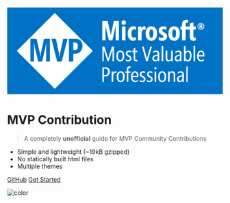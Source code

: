 <!-- _coverpage.md -->

![logo](../_media/logo.png)

# MVP Contribution

> A completely **unofficial** guide for MVP Community Contributions

* Simple and lightweight (~19kB gzipped)
* No statically built html files
* Multiple themes

[GitHub](https://github.com/MVPContributions/mvp-docs)
[Get Started](#readme)

<!-- background color -->

![color](#f0f0f0)